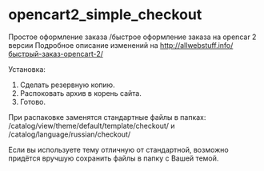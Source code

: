 # opencart2_simple_checkout
Простое оформление заказа /быстрое оформление заказа на opencar 2 версии
Подробное описание изменений на http://allwebstuff.info/быстрый-заказ-opencart-2/

Установка: 
1. Сделать резервную копию.
2. Распоковать архив в корень сайта.
3. Готово.

При распаковке заменятся стандартные файлы в папках: 
/catalog/view/theme/default/template/checkout/ 
и 
/catalog/language/russian/checkout/

Если вы используете тему отличную от стандартной, возможно придётся вручшую сохранить файлы в папку с Вашей темой.
